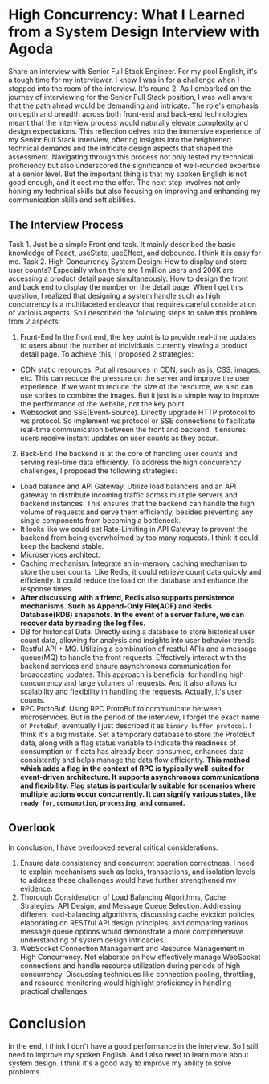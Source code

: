 # High Concurrency: What I Learned from a System Design Interview with Agoda

Share an interview with Senior Full Stack Engineer. For my pool English, it's a tough time for my interviewer.
I knew I was in for a challenge when I stepped into the room of the interview. It's round 2.
As I embarked on the journey of interviewing for the Senior Full Stack position, I was well aware that the path ahead would be demanding and intricate. The role's emphasis on depth and breadth across both front-end and back-end technologies meant that the interview process would naturally elevate complexity and design expectations.
This reflection delves into the immersive experience of my Senior Full Stack interview, offering insights into the heightened technical demands and the intricate design aspects that shaped the assessment. Navigating through this process not only tested my technical proficiency but also underscored the significance of well-rounded expertise at a senior level.
But the important thing is that my spoken English is not good enough, and it cost me the offer. The next step involves not only honing my technical skills but also focusing on improving and enhancing my communication skills and soft abilities.

## The Interview Process

Task 1. Just be a simple Front end task. It mainly described the basic knowledge of React, useState, useEffect, and debounce. I think it is easy for me.
Task 2. High Concurrency System Design: How to display and store user counts? Especially when there are 1 million users and 200K are accessing a product detail page simultaneously. How to design the front and back end to display the number on the detail page.
When I get this question, I realized that designing a system handle such as high concurrency is a multifaceted endeavor that requires careful consideration of various aspects.
So I described the following steps to solve this problem from 2 aspects:

1. Front-End
   In the front end, the key point is to provide real-time updates to users about the number of individuals currently viewing a product detail page. To achieve this, I proposed 2 strategies:

- CDN static resources. Put all resources in CDN, such as js, CSS, images, etc. This can reduce the pressure on the server and improve the user experience. If we want to reduce the size of the resource, we also can use sprites to combine the images. But it just is a simple way to improve the performance of the website, not the key point.
- Websocket and SSE(Event-Source). Directly upgrade HTTP protocol to ws protocol. So implement ws protocol or SSE connections to facilitate real-time communication between the front and backend. It ensures users receive instant updates on user counts as they occur.

2. Back-End
   The backend is at the core of handling user counts and serving real-time data efficiently. To address the high concurrency challenges, I proposed the following strategies:

- Load balance and API Gateway. Utilize load balancers and an API gateway to distribute incoming traffic across multiple servers and backend instances. This ensures that the backend can handle the high volume of requests and serve them efficiently, besides preventing any single components from becoming a bottleneck.
- It looks like we could set Rate-Limiting in API Gateway to prevent the backend from being overwhelmed by too many requests. I think it could keep the backend stable.
- Microservices architect.
- Caching mechanism. Integrate an in-memory caching mechanism to store the user counts. Like Redis, it could retrieve count data quickly and efficiently. It could reduce the load on the database and enhance the response times.
- **After discussing with a friend, Redis also supports persistence mechanisms. Such as Append-Only File(AOF) and Redis Database(RDB) snapshots. In the event of a server failure, we can recover data by reading the log files.**
- DB for historical Data. Directly using a database to store historical user count data, allowing for analysis and insights into user behavior trends.
- Restful API + MQ. Utilizing a combination of restful APIs and a message queue(MQ) to handle the front requests. Effectively interact with the backend services and ensure asynchronous communication for broadcasting updates. This approach is beneficial for handling high concurrency and large volumes of requests. And it also allows for scalability and flexibility in handling the requests. Actually, it's user counts.
- RPC ProtoBuf. Using RPC ProtoBuf to communicate between microservices. But in the period of the interview, I forget the exact name of `ProtoBuf`, eventually I just described it as `binary buffer protocol`. I think it's a big mistake. Set a temporary database to store the ProtoBuf data, along with a flag status variable to indicate the readiness of consumption or if data has already been consumed, enhances data consistently and helps manage the data flow efficiently. **This method which adds a flag in the context of RPC is typically well-suited for event-driven architecture. It supports asynchronous communications and flexibility. Flag status is particularly suitable for scenarios where multiple actions occur concurrently. It can signify various states, like `ready for`, `consumption`, `processing`, and `consumed`.**

## Overlook

In conclusion, I have overlooked several critical considerations.

1. Ensure data consistency and concurrent operation correctness. I need to explain mechanisms such as locks, transactions, and isolation levels to address these challenges would have further strengthened my evidence.
2. Thorough Consideration of Load Balancing Algorithms, Cache Strategies, API Design, and Message Queue Selection. Addressing different load-balancing algorithms, discussing cache eviction policies, elaborating on RESTful API design principles, and comparing various message queue options would demonstrate a more comprehensive understanding of system design intricacies.
3. WebSocket Connection Management and Resource Management in High Concurrency. Not elaborate on how effectively manage WebSocket connections and handle resource utilization during periods of high concurrency. Discussing techniques like connection pooling, throttling, and resource monitoring would highlight proficiency in handling practical challenges.

# Conclusion

In the end, I think I don't have a good performance in the interview. So I still need to improve my spoken English. And I also need to learn more about system design. I think it's a good way to improve my ability to solve problems.
